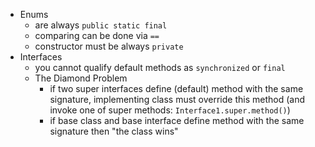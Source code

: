* Enums
  * are always `public static final`
  * comparing can be done via `==`
  * constructor must be always `private`
* Interfaces
  * you cannot qualify default methods as `synchronized` or `final`
  * The Diamond Problem
    * if two super interfaces define (default) method with the same signature, implementing class must override this method (and invoke one of super methods: `Interface1.super.method()`)
    * if base class and base interface define method with the same signature then "the class wins"
